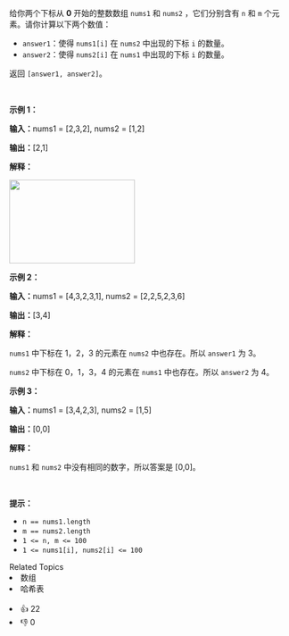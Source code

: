 <p>给你两个下标从 <strong>0</strong>&nbsp;开始的整数数组&nbsp;<code>nums1</code>&nbsp;和&nbsp;<code>nums2</code>&nbsp;，它们分别含有 <code>n</code>&nbsp;和 <code>m</code>&nbsp;个元素。请你计算以下两个数值：</p>

<ul> 
 <li><code>answer1</code>：使得&nbsp;<code>nums1[i]</code>&nbsp;在&nbsp;<code>nums2</code>&nbsp;中出现的下标&nbsp;<code>i</code>&nbsp;的数量。</li> 
 <li><code>answer2</code>：使得&nbsp;<code>nums2[i]</code>&nbsp;在&nbsp;<code>nums1</code>&nbsp;中出现的下标&nbsp;<code>i</code>&nbsp;的数量。</li> 
</ul>

<p>返回 <code>[answer1, answer2]</code>。</p>

<p>&nbsp;</p>

<p><strong class="example">示例 1：</strong></p>

<div class="example-block"> 
 <p><strong>输入：</strong><span class="example-io">nums1 = [2,3,2], nums2 = [1,2]</span></p> 
</div>

<p><strong>输出：</strong><span class="example-io">[2,1]</span></p>

<p><strong>解释：</strong></p>

<p><img src="https://assets.leetcode.com/uploads/2024/05/26/3488_find_common_elements_between_two_arrays-t1.gif" style="width: 225px; height: 150px;" /></p>

<p><strong class="example">示例 2：</strong></p>

<div class="example-block"> 
 <p><strong>输入：</strong><span class="example-io">nums1 = [4,3,2,3,1], nums2 = [2,2,5,2,3,6]</span></p> 
</div>

<p><strong>输出：</strong><span class="example-io">[3,4]</span></p>

<p><strong>解释：</strong></p>

<p><code>nums1</code>&nbsp;中下标在 1，2，3 的元素在&nbsp;<code>nums2</code>&nbsp;中也存在。所以&nbsp;<code>answer1</code>&nbsp;为&nbsp;3。</p>

<p><code>nums2</code>&nbsp;中下标在 0，1，3，4 的元素在&nbsp;<code>nums1</code>&nbsp;中也存在。所以&nbsp;<code>answer2</code>&nbsp;为 4。</p>

<p><strong class="example">示例 3：</strong></p>

<div class="example-block"> 
 <p><strong>输入：</strong><span class="example-io">nums1 = [3,4,2,3], nums2 = [1,5]</span></p> 
</div>

<p><strong>输出：</strong><span class="example-io">[0,0]</span></p>

<p><strong>解释：</strong></p>

<p><code>nums1</code>&nbsp;和&nbsp;<code>nums2</code>&nbsp;中没有相同的数字，所以答案是 [0,0]。</p>

<p>&nbsp;</p>

<p><strong>提示：</strong></p>

<ul> 
 <li><code>n == nums1.length</code></li> 
 <li><code>m == nums2.length</code></li> 
 <li><code>1 &lt;= n, m &lt;= 100</code></li> 
 <li><code>1 &lt;= nums1[i], nums2[i] &lt;= 100</code></li> 
</ul>

<div><div>Related Topics</div><div><li>数组</li><li>哈希表</li></div></div><br><div><li>👍 22</li><li>👎 0</li></div>